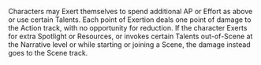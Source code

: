 Characters may Exert themselves to spend additional AP or Effort as above or use certain Talents. Each point of Exertion deals one point of damage to the Action track, with no opportunity for reduction. If the character Exerts for extra Spotlight or Resources, or invokes certain Talents out-of-Scene at the Narrative level or while starting or joining a Scene, the damage instead goes to the Scene track.